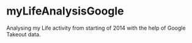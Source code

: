 # myLifeAnalysisGoogle
Analysing my Life activity from starting of 2014 with the help of Google Takeout data.
